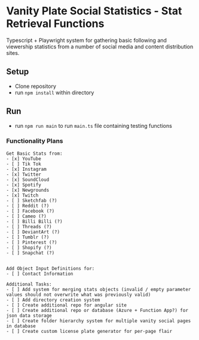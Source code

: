 # Vanity Plate Social Statistics - Stat Retrieval Functions

Typescript + Playwright system for gathering basic following and viewership statistics from a number of social media and content distribution sites. 

## Setup
- Clone repository
- run `npm install` within directory
## Run
- run `npm run main` to run `main.ts` file containing testing functions

### Functionality Plans
    Get Basic Stats from:
    - [x] YouTube
    - [ ] Tik Tok
    - [x] Instagram
    - [x] Twitter
    - [x] SoundCloud 
    - [x] Spotify
    - [x] Newgrounds
    - [x] Twitch
    - [ ] Sketchfab (?)
    - [ ] Reddit (?)
    - [ ] Facebook (?)
    - [ ] Cameo (?)
    - [ ] Billi Billi (?)
    - [ ] Threads (?)
    - [ ] DeviantArt (?)
    - [ ] Tumblr (?)
    - [ ] Pinterest (?)
    - [ ] Shopify (?)
    - [ ] Snapchat (?)


    Add Object Input Definitions for:
    - [ ] Contact Information

    Additional Tasks:    
    - [ ] Add system for merging stats objects (invalid / empty parameter values should not overwrite what was previously valid)
    - [ ] Add directory creation system
    - [ ] Create additional repo for angular site
    - [ ] Create additional repo or database (Azure + Function App?) for json data storage
    - [ ] Create folder hierarchy system for multiple vanity social pages in database
    - [ ] Create custom license plate generator for per-page flair

